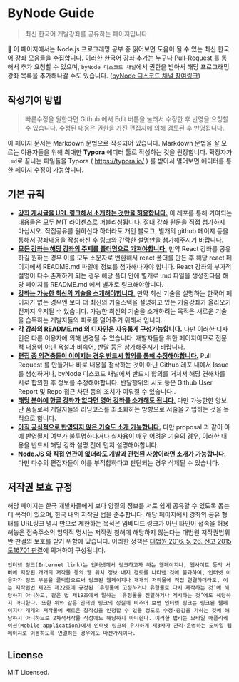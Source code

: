 # ByNode Guide

> 최신 한국어 개발강좌를 공유하는 페이지입니다.

📔 이 페이지에서는 Node.js 프로그래밍 공부 중 읽어보면 도움이 될 수 있는 최신 한국어 강좌 모음들을 수집합니다. 이러한 한국어 강좌 추가는 누구나 Pull-Request 를 통해서 추가 요청할 수 있으며, `byNode 디스코드 채널`에서 권한을 받아서 해당 프로그래밍 강좌 목록을 추가해나갈 수도 있습니다. ([byNode 디스코드 채널 참여링크](https://discord.gg/U9ZvdXN))



## 작성기여 방법

> 빠른수정을 원한다면 Github 에서 Edit 버튼을 눌러서  수정한 후 반영을 요청할 수  있습니다. 수정된 내용은 권한을 가진 편집자에 의해 검토된 후 반영됩니다.

이 페이지 문서는 Markdown 문법으로 작성되어 있습니다. Markdown 문법을 잘 모르는  이용자들을 위해 최대한 **Typora** 에디터 툴로 작성하는 것을 권장합니다. 확장자가 `.md`로 끝나는 파일들을 Typora ( https://typora.io/ ) 를 받아서 열어보면 에디터를 통한 페이지 수정이 가능합니다.



## 기본 규칙

- **<u>강좌 게시글을 URL 링크해서 소개하는 것만을 허용합니다.</u>** 이 레포를 통해 기여되는 내용들은 모두 MIT 라이센스로 퍼블리싱됩니다. 절대 강좌 원문을 직접 첨가하지 마십시오. 직접공유를 원하신다 하더라도 개인 블로그, 별개의 github 페이지 등을 통해서 강좌내용을 작성하신 후 링크와 간략한 설명만을 첨가해주시기 바랍니다.
- **<u>모든 강좌는 해당 강좌의 주제를 폴더명으로 가져야합니다.</u>** 만약 React 강좌를 공유하길 원하는 경우 이를 모두 소문자로 변환해서 react 폴더를 만든 후 해당 react  페이지에서 README.md 파일에 정보를 첨가해나가야 합니다. React 강좌의 부가적 설명이 다수 존재하게 되는 경우 해당 폴더 안에 별개로 .md 파일을 생성한다음 해당 페이지를 README.md 에서 별개로 링크해야합니다.
- **<u>강좌는 가능한 최신의 기술을 소개해야합니다.</u>** 만약 최신 기술을 설명하는 한국어 페이지가 없는 경우엔 보다 더 최신의 기술스택을 설명하고 있는 기술강좌가 올라오기 전까지 유지될 수 있습니다. 가능한 최신의 기술을 소개하려는 목적은 새로운 기술을 습득하는 개발자들의 피로를 덜어주기 위해서 입니다.
- **<u>각 강좌의 README.md 의 디자인은 자유롭게 구성가능합니다.</u>** 다만 이러한 디자인은 다른 이용자에 의해 변경될 수 있습니다. 개발자들을 위한 페이지이므로 전문적 내용이 아닌 욕설과 비속어, 반말 등은 삼가해주시기 바랍니다.
- **<u>편집 중 의견충돌이 이어지는 경우 반드시 합의를 통해 수정해야합니다.</u>** Pull Request 를 만들거나 바로 내용을 첨삭하는 것이 아닌 Github 레포 내에서 Issue 를 생성하거나, byNode 디스코드 채널에서 반드시 합의를 거쳐서 해당 견해차를 서로 합의한 후 정보를 수정해야합니다. 반달행위의 시도 등은 Github User Report 및  Repo 접근 차단 등의 조치가 이뤄질 수  있습니다..
- **<u>해당 분야에 한글 강좌가 없다면 영어 강좌를 소개해도 됩니다.</u>** 다만 가능한한 양보단  품질로써 개발자들의 러닝코스를 최소화하는 방향으로 서술을 기입하는 것을 목적으로 합니다.
- **<u>아직 공식적으로 반영되지 않은 기술도 소개 가능합니다.</u>** 다만 proposal 과 같이 아예 반영될지 여부가 불투명하다거나 실사용이 매우 어려운 기술의 경우, 이러한 내용을 반드시 해당 강좌 설명 전에 먼저 설명해야합니다.
- **<u>Node.JS 와 직접 연관이 없더라도 개발과 관련된 사항이라면 소개가 가능합니다.</u>** 다만 다수의 편집자들이 이를 부적합하다고 판단되는 경우 삭제될 수 있습니다.



## 저작권 보호 규정 

해당 페이지는 한국 개발자들에게 보다 양질의 정보를 서로 쉽게 공유할 수 있도록 돕는데 목적이 있으며, 한국 내의 저작권 법을 준수합니다. 해당 페이지에서 강좌의 공유 형태를  URL링크 명시 만으로 제한하는 목적은 임베디드 링크가 아닌 타인이 접속을 허용해놓은 접속주소의 임의적 명시는 저작권 침해에 해당하지 않는다는 대법원 저작권법위반 판결의 보호를 받기 위함에 있습니다. 이러한 정책은 [대법원 2016. 5. 26. 선고 2015도16701 판결](https://www.scourt.go.kr/portal/news/NewsViewAction.work?gubun=4&seqnum=5206)에 의거하여 구성됩니다.

```
인터넷 링크(Internet link)는 인터넷에서 링크하고자 하는 웹페이지나, 웹사이트 등의 서버에 저장된 개개의 저작물 등의 웹 위치 정보 내지 경로를 나타낸 것에 불과하여, 인터넷 이용자가 링크 부분을 클릭함으로써 링크된 웹페이지나 개개의 저작물에 직접 연결하더라도, 이는 저작권법 제2조 제22호에 규정된 ‘유형물에 고정하거나 유형물로 다시 제작하는 것’에 해당하지 아니하고, 같은 법 제19조에서 말하는 ‘유형물을 진열하거나 게시하는 것’에도 해당하지 아니한다. 또한 위와 같은 인터넷 링크의 성질에 비추어 보면 인터넷 링크는 링크된 웹페이지나 개개의 저작물에 새로운 창작성을 인정할 수 있을 정도로 수정·증감을 가하는 것에 해당하지 아니하므로 2차적저작물 작성에도 해당하지 아니한다. 이러한 법리는 모바일 애플리케이션(Mobile application)에서 인터넷 링크와 유사하게 제3자가 관리·운영하는 모바일 웹페이지로 이동하도록 연결하는 경우에도 마찬가지이다.
```



## License

MIT Licensed.